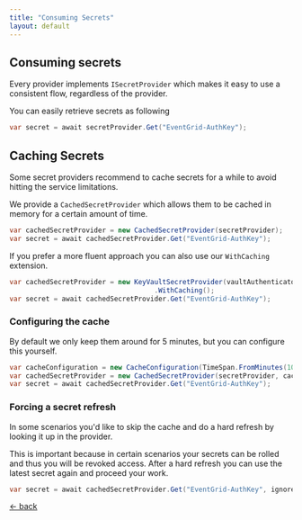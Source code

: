 ```yaml
---
title: "Consuming Secrets"
layout: default
---
```


## Consuming secrets
Every provider implements `ISecretProvider` which makes it easy to use a consistent flow, regardless of the provider.

You can easily retrieve secrets as following

```csharp
var secret = await secretProvider.Get("EventGrid-AuthKey");
```

## Caching Secrets
Some secret providers recommend to cache secrets for a while to avoid hitting the service limitations.

We provide a `CachedSecretProvider` which allows them to be cached in memory for a certain amount of time.

```csharp
var cachedSecretProvider = new CachedSecretProvider(secretProvider);
var secret = await cachedSecretProvider.Get("EventGrid-AuthKey");
```

If you prefer a more fluent approach you can also use our `WithCaching` extension.

```csharp
var cachedSecretProvider = new KeyVaultSecretProvider(vaultAuthenticator, vaultConfiguration)
                                    .WithCaching();
var secret = await cachedSecretProvider.Get("EventGrid-AuthKey");
```

### Configuring the cache
By default we only keep them around for 5 minutes, but you can configure this yourself.

```csharp
var cacheConfiguration = new CacheConfiguration(TimeSpan.FromMinutes(10)); // Optional: Default is 5 min
var cachedSecretProvider = new CachedSecretProvider(secretProvider, cacheConfiguration);
var secret = await cachedSecretProvider.Get("EventGrid-AuthKey");
```

### Forcing a secret refresh
In some scenarios you'd like to skip the cache and do a hard refresh by looking it up in the provider.

This is important because in certain scenarios your secrets can be rolled and thus you will be revoked access.
After a hard refresh you can use the latest secret again and proceed your work.

```csharp
var secret = await cachedSecretProvider.Get("EventGrid-AuthKey", ignoreCache: true);
```

[&larr; back](/)